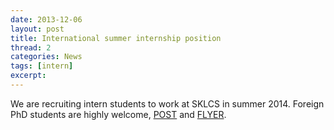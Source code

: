 ```yaml
---
date: 2013-12-06
layout: post
title: International summer internship position
thread: 2
categories: News
tags: [intern]
excerpt: 
---
```


We are recruiting intern students to work at SKLCS in summer 2014. Foreign PhD students are highly welcome, [POST](http://www.infovis-wiki.net/index.php?title=2013-11-29:_Job:_Summer_Internship_Hiring_in_SKLCS/ISCAS,_Beijing,_China_(DL:_Dec._31,_2013)) and [FLYER](http://lcs.ios.ac.cn/~shil/student/International_Intern_Program.pdf).